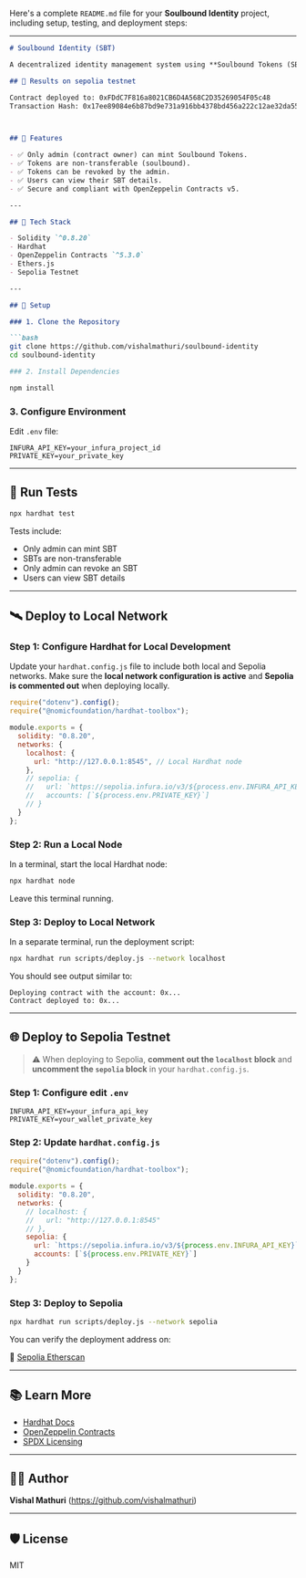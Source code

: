 Here's a complete `README.md` file for your **Soulbound Identity** project, including setup, testing, and deployment steps:

---

```markdown
# Soulbound Identity (SBT)

A decentralized identity management system using **Soulbound Tokens (SBTs)**. These non-transferable ERC-721 tokens represent unique, permanent credentials that cannot be traded or transferred.

## 📜 Results on sepolia testnet

Contract deployed to: 0xFDdC7F816a8021CB6D4A568C2D35269054F05c48
Transaction Hash: 0x17ee89084e6b87bd9e731a916bb4378bd456a222c12ae32da5568fea42b9c7c6



## 📜 Features

- ✅ Only admin (contract owner) can mint Soulbound Tokens.
- ✅ Tokens are non-transferable (soulbound).
- ✅ Tokens can be revoked by the admin.
- ✅ Users can view their SBT details.
- ✅ Secure and compliant with OpenZeppelin Contracts v5.

---

## 🔧 Tech Stack

- Solidity `^0.8.20`
- Hardhat
- OpenZeppelin Contracts `^5.3.0`
- Ethers.js
- Sepolia Testnet

---

## 🚀 Setup

### 1. Clone the Repository

```bash
git clone https://github.com/vishalmathuri/soulbound-identity
cd soulbound-identity

### 2. Install Dependencies

npm install
```

### 3. Configure Environment

Edit `.env` file:

```env
INFURA_API_KEY=your_infura_project_id
PRIVATE_KEY=your_private_key
```

---

## 🧪 Run Tests

```bash
npx hardhat test
```

Tests include:

* Only admin can mint SBT
* SBTs are non-transferable
* Only admin can revoke an SBT
* Users can view SBT details

---

## 🛰 Deploy to Local Network

### Step 1: Configure Hardhat for Local Development

Update your `hardhat.config.js` file to include both local and Sepolia networks. Make sure the **local network configuration is active** and **Sepolia is commented out** when deploying locally.

```js
require("dotenv").config();
require("@nomicfoundation/hardhat-toolbox");

module.exports = {
  solidity: "0.8.20",
  networks: {
    localhost: {
      url: "http://127.0.0.1:8545", // Local Hardhat node
    },
    // sepolia: {
    //   url: `https://sepolia.infura.io/v3/${process.env.INFURA_API_KEY}`,
    //   accounts: [`${process.env.PRIVATE_KEY}`]
    // }
  }
};
```

### Step 2: Run a Local Node

In a terminal, start the local Hardhat node:

```bash
npx hardhat node
```

Leave this terminal running.

### Step 3: Deploy to Local Network

In a separate terminal, run the deployment script:

```bash
npx hardhat run scripts/deploy.js --network localhost
```

You should see output similar to:

```
Deploying contract with the account: 0x...
Contract deployed to: 0x...
```

---

## 🌐 Deploy to Sepolia Testnet

> ⚠️ When deploying to Sepolia, **comment out the `localhost` block** and **uncomment the `sepolia` block** in your `hardhat.config.js`.

### Step 1: Configure edit `.env`

```env
INFURA_API_KEY=your_infura_api_key
PRIVATE_KEY=your_wallet_private_key
```

### Step 2: Update `hardhat.config.js`

```js
require("dotenv").config();
require("@nomicfoundation/hardhat-toolbox");

module.exports = {
  solidity: "0.8.20",
  networks: {
    // localhost: {
    //   url: "http://127.0.0.1:8545"
    // },
    sepolia: {
      url: `https://sepolia.infura.io/v3/${process.env.INFURA_API_KEY}`,
      accounts: [`${process.env.PRIVATE_KEY}`]
    }
  }
};
```

### Step 3: Deploy to Sepolia

```bash
npx hardhat run scripts/deploy.js --network sepolia
```

You can verify the deployment address on:

🔗 [Sepolia Etherscan](https://sepolia.etherscan.io/)


---

## 📚 Learn More

* [Hardhat Docs](https://hardhat.org/)
* [OpenZeppelin Contracts](https://docs.openzeppelin.com/contracts/)
* [SPDX Licensing](https://spdx.org/licenses/)

---



## 👨‍💻 Author

**Vishal Mathuri**
(https://github.com/vishalmathuri)

---

## 🛡 License

MIT

```
